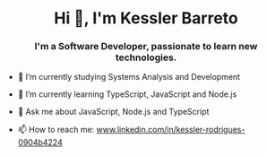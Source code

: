 <h1 align="center">Hi 👋, I'm Kessler Barreto</h1>
<h3 align="center">I'm a Software Developer, passionate to learn new technologies.</h3>

- 🔭 I’m currently studying Systems Analysis and Development
  
- 🌱 I’m currently learning TypeScript, JavaScript and Node.js

- 💬 Ask me about JavaScript, Node.js and TypeScript
  
- 📫 How to reach me: www.linkedin.com/in/kessler-rodrigues-0904b4224

